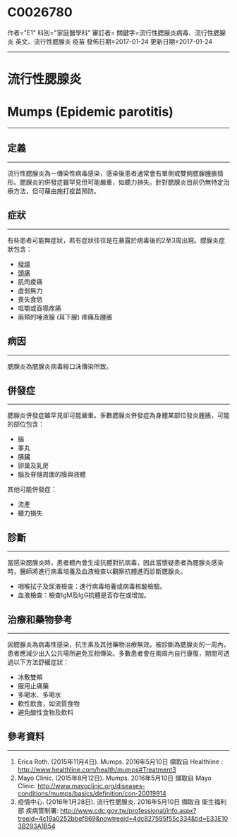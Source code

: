 # C0026780
作者="E1"
科別="家庭醫學科"
審訂者=
關鍵字=流行性腮腺炎病毒、流行性腮腺炎 英文、流行性腮腺炎 疫苗
發佈日期=2017-01-24
更新日期=2017-01-24

----------
# 流行性腮腺炎
# Mumps (Epidemic parotitis)
----------
## 定義
----------

流行性腮腺炎為一傳染性病毒感染，感染後患者通常會有單側或雙側腮腺腫脹情形。腮腺炎的併發症雖罕見但可能嚴重，如聽力損失。針對腮腺炎目前仍無特定治療方法，但可藉由施打疫苗預防。

## 症狀
----------

有些患者可能無症狀，若有症狀往往是在暴露於病毒後的2至3周出現。腮腺炎症狀包含：

- [發燒](C0015967)
- [頭痛](C0018681)
- 肌肉痠痛
- 虛弱無力
- 喪失食慾
- 咀嚼或吞嚥疼痛
- 兩頰的唾液腺 (耳下腺) 疼痛及腫脹
## 病因
----------

腮腺炎為腮腺炎病毒經口沫傳染所致。

## 併發症
----------

腮腺炎併發症雖罕見卻可能嚴重。多數腮腺炎併發症為身體某部位發炎腫脹，可能的部位包含：

- 腦
- 睪丸 
- 胰臟
- 卵巢及乳房
- 腦及脊隨周圍的膜與液體

其他可能併發症：

- 流產
- 聽力損失
## 診斷
----------

當感染腮腺炎時，患者體內會生成抗體對抗病毒，因此當懷疑患者為腮腺炎感染時，醫師將進行病毒培養及血液檢查以觀察抗體進而診斷腮腺炎。

- 咽喉拭子及尿液檢查：進行病毒培養或病毒核酸檢驗。
- 血液檢查：檢查IgM及IgG抗體是否存在或增加。
## 治療和藥物參考
----------

因腮腺炎為病毒性感染，抗生素及其他藥物治療無效。被診斷為腮腺炎的一周內，患者應減少出入公共場所避免互相傳染。多數患者會在兩周內自行康復，期間可透過以下方法舒緩症狀：

- 冰敷雙頰
- 服用止痛藥
- 多喝水、多喝水
- 軟性飲食，如流質食物
- 避免酸性食物及飲料
## 參考資料
----------
1. Erica Roth. (2015年11月4日). Mumps. 2016年5月10日 擷取自 Healthline : http://www.healthline.com/health/mumps#Treatment3
2. Mayo Clinic. (2015年8月12日). Mumps. 2016年5月10日 擷取自 Mayo Clinic: http://www.mayoclinic.org/diseases-conditions/mumps/basics/definition/con-20019914
3. 疫情中心. (2016年1月28日). 流行性腮腺炎. 2016年5月10日 擷取自 衛生福利部 疾病管制署: http://www.cdc.gov.tw/professional/info.aspx?treeid=4c19a0252bbef869&nowtreeid=4dc827595f55c334&tid=E33E103B293A1B54


